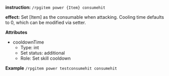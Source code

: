 **instruction:**
`/rpgitem power {Item} consumehit`

**effect:**
  Set [Item] as the consumable when attacking. Cooling time defaults to 0, which can be modified via setter.

**Attributes**
- cooldownTime
  - Type: int
  - Set status: additional
  - Role: Set skill cooldown

**Example**
`/rpgitem power testconsumehit consumehit`